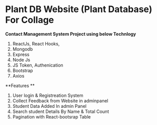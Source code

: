 # Plant DB Website (Plant Database) For Collage
**Contact Management System Project using below Technlogy**
1) ReactJs, React Hooks,
2) Mongodb
3) Express
4) Node Js
5) JS Token, Authenication
6) Bootstrap
7) Axios


**Features **
1) User login & Registreation System
2) Collect Feedback from Website in adminpanel
3) Student Data Added In admin Panel
4) Search student  Details By Name &  Total Count 
5) Pagination with React-bootsrap Table


